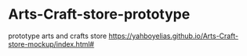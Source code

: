 # Arts-Craft-store-prototype
prototype arts and crafts store
https://yahboyelias.github.io/Arts-Craft-store-mockup/index.html#
